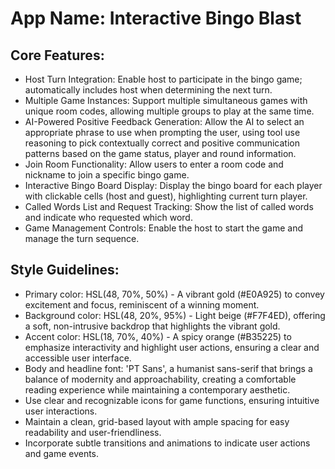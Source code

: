 # **App Name**: Interactive Bingo Blast

## Core Features:

- Host Turn Integration: Enable host to participate in the bingo game; automatically includes host when determining the next turn.
- Multiple Game Instances: Support multiple simultaneous games with unique room codes, allowing multiple groups to play at the same time.
- AI-Powered Positive Feedback Generation: Allow the AI to select an appropriate phrase to use when prompting the user, using tool use reasoning to pick contextually correct and positive communication patterns based on the game status, player and round information.
- Join Room Functionality: Allow users to enter a room code and nickname to join a specific bingo game.
- Interactive Bingo Board Display: Display the bingo board for each player with clickable cells (host and guest), highlighting current turn player.
- Called Words List and Request Tracking: Show the list of called words and indicate who requested which word.
- Game Management Controls: Enable the host to start the game and manage the turn sequence.

## Style Guidelines:

- Primary color: HSL(48, 70%, 50%) - A vibrant gold (#E0A925) to convey excitement and focus, reminiscent of a winning moment.
- Background color: HSL(48, 20%, 95%) - Light beige (#F7F4ED), offering a soft, non-intrusive backdrop that highlights the vibrant gold.
- Accent color: HSL(18, 70%, 40%) - A spicy orange (#B35225) to emphasize interactivity and highlight user actions, ensuring a clear and accessible user interface.
- Body and headline font: 'PT Sans', a humanist sans-serif that brings a balance of modernity and approachability, creating a comfortable reading experience while maintaining a contemporary aesthetic.
- Use clear and recognizable icons for game functions, ensuring intuitive user interactions.
- Maintain a clean, grid-based layout with ample spacing for easy readability and user-friendliness.
- Incorporate subtle transitions and animations to indicate user actions and game events.